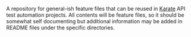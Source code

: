 A repository for general-ish feature files that can be reused in [Karate](https://github.com/intuit/karate) API test automation projects.
All contents will be feature files, so it should be somewhat self documenting but additional information may be added in README files under the specific directories.

